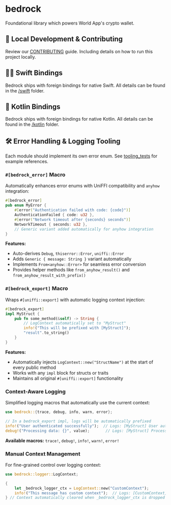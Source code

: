 # bedrock

Foundational library which powers World App's crypto wallet.

## 🧱 Local Development & Contributing

Review our [CONTRIBUTING](CONTRIBUTING.md) guide. Including details on how to run this project locally.

## 🐦‍🔥 Swift Bindings

Bedrock ships with foreign bindings for native Swift. All details can be found in the [/swift](./swift/README.md) folder.

## 🧬 Kotlin Bindings

Bedrock ships with foreign bindings for native Kotlin. All details can be found in the [/kotlin](./kotlin/README.md) folder.

## 🛠️ Error Handling & Logging Tooling

Each module should implement its own error enum. See [tooling_tests](/bedrock/src/primitives/tooling_tests.rs) for example references.

### `#[bedrock_error]` Macro

Automatically enhances error enums with UniFFI compatibility and `anyhow` integration:

```rust
#[bedrock_error]
pub enum MyError {
    #[error("Authentication failed with code: {code}")]
    AuthenticationFailed { code: u32 },
    #[error("Network timeout after {seconds} seconds")]
    NetworkTimeout { seconds: u32 },
    // Generic variant added automatically for anyhow integration
}
```

**Features:**

- Auto-derives `Debug`, `thiserror::Error`, `uniffi::Error`
- Adds `Generic { message: String }` variant automatically
- Implements `From<anyhow::Error>` for seamless error conversion
- Provides helper methods like `from_anyhow_result()` and `from_anyhow_result_with_prefix()`

### `#[bedrock_export]` Macro

Wraps `#[uniffi::export]` with automatic logging context injection:

```rust
#[bedrock_export]
impl MyStruct {
    pub fn some_method(&self) -> String {
        // LogContext automatically set to "MyStruct"
        info!("This will be prefixed with [MyStruct]");
        "result".to_string()
    }
}
```

**Features:**

- Automatically injects `LogContext::new("StructName")` at the start of every public method
- Works with any `impl` block for structs or traits
- Maintains all original `#[uniffi::export]` functionality

### Context-Aware Logging

Simplified logging macros that automatically use the current context:

```rust
use bedrock::{trace, debug, info, warn, error};

// In a bedrock_export impl, logs will be automatically prefixed
info!("User authenticated successfully");  // Logs: [MyStruct] User authenticated successfully
debug!("Processing data: {}", value);       // Logs: [MyStruct] Processing data: 42
```

**Available macros:** `trace!`, `debug!`, `info!`, `warn!`, `error!`

### Manual Context Management

For fine-grained control over logging context:

```rust
use bedrock::logger::LogContext;

{
    let _bedrock_logger_ctx = LogContext::new("CustomContext");
    info!("This message has custom context");  // Logs: [CustomContext] This message has custom context
} // Context automatically cleared when _bedrock_logger_ctx is dropped
```